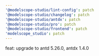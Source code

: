 ```yaml
---
'@modelscope-studio/lint-config': patch
'@modelscope-studio/changelog': patch
'@modelscope-studio/antdx': patch
'@modelscope-studio/pro': patch
'@modelscope-studio/frontend': patch
'modelscope_studio': patch
---
```


feat: upgrade to antd 5.26.0, antdx 1.4.0
